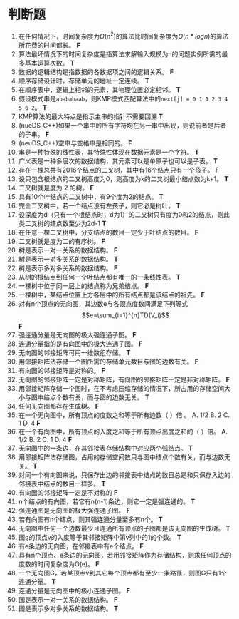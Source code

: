 # 判断题
1. 在任何情况下，时间复杂度为$O(n^2 )$的算法比时间复杂度为$O(n*logn)$的算法所花费的时间都长。
**F**
2. 算法最坏情况下的时间复杂度是指算法求解输入规模为n的问题实例所需的最多基本运算次数。
**T**
3. 数据的逻辑结构是指数据的各数据项之间的逻辑关系。
**F**
4. 顺序存储设计时，存储单元的地址一定连续。
**T**
5. 在顺序表中，逻辑上相邻的元素，其物理位置必定相邻。
**T**
6. 假设模式串是`abababaab`，则KMP模式匹配算法中的`next[j] = 0 1 1 2 3 4 5 6 2`。
**T**
7. KMP算法的最大特点是指示主串的指针不需要回溯
**T**
8. (nueDS_C++)如果一个串中的所有字符均在另一串中出现，则说前者是后者的子串。
**F**
9. (neuDS_C++)空串与空格串是相同的。
**F**
10. 串是一种特殊的线性表，其特殊性体现在数据元素是一个字符。
**T**
11. 广义表是一种多层次的数据结构，其元素可以是单原子也可以是子表。
**T**
12. 存在一棵总共有2016个结点的二叉树，其中有16个结点只有一个孩子。
**F**
13. 设只包含根结点的二叉树高度为0，则高度为k的二叉树最小结点数为k+1。
**T**
14. 二叉树就是度为 2 的树。
**F**
15. 具有10个叶结点的二叉树中，有9个度为2的结点。
**T**
16. 完全二叉树中，若一个结点没有左孩子，则它必是树叶。
**T**
17. 设深度为d（只有一个根结点时，d为1）的二叉树只有度为0和2的结点，则此类二叉树的结点数至少为2d-1
**T**
18. 在任意一棵二叉树中，分支结点的数目一定少于叶结点的数目。
**F**
19. 二叉树就是度为二的有序树。
**F**
20. 树是表示一对一关系的数据结构。
**F**
21. 树是表示一对多关系的数据结构。
**T**
22. 树是表示多对多关系的数据结构。
**F**
23. 从树的根结点到任何一个叶结点都有唯一的一条线性表。
**T**
24. 一棵树中位于同一层上的结点称为兄弟结点。
**F**
25. 一棵树中，某结点位置上方各层中的所有结点都是该结点的祖先。
**F**
26. 对有n个顶点的无向图，其边数e与各顶点度数间满足下列等式
$$e=\sum_{i=1}^{n}TD(V_i)$$ 
**F**
27. 强连通分量是无向图的极大强连通子图。
**F**
28. 连通分量指的是有向图中的极大连通子图。
**F**
29. 无向图的邻接矩阵可用一维数组存储。
**T**
30. 用邻接矩阵法存储一个图所需的存储单元数目与图的边数有关。
**F**
31. 有向图的邻接矩阵是对称的。
**F**
32. 无向图的邻接矩阵一定是对称矩阵，有向图的邻接矩阵一定是非对称矩阵。
**F**
33. 用邻接矩阵存储一个图时，在不考虑压缩存储的情况下，所占用的存储空间大小与图中结点个数有关，而与图的边数无关。
**T**
34. 任何无向图都存在生成树。
**F**
35. 在一个无向图中，所有顶点的度数之和等于所有边数（ ）倍 。
    A. 1/2
    B. 2
    C. 1
    D. 4
**F**
36. 在一个有向图中，所有顶点的入度之和等于所有顶点出度之和的（ ）倍。
    A. 1/2
    B. 2
    C. 1
    D. 4
**F**
37. 无向图中的一条边，在其邻接表存储结构中对应两个弧结点。
**T**
38. 用邻接矩阵法存储图，占用的存储空间数只与图中结点个数有关，而与边数无关。
**T**
39. 对同一个有向图来说，只保存出边的邻接表中结点的数目总是和只保存入边的邻接表中结点的数目一样多。
**T**
40. 有向图的邻接矩阵一定是不对称的
**F**
41. n个结点的有向图，若它有n(n-1)条边，则它一定是强连通的。
**T**
42. 强连通图是无向图的极大强连通子图。
**F**
43. 若有向图有n个结点，则其强连通分量至多有n个。
**T**
44. 无向图中任何一个边数最少且连通所有顶点的子图都是该无向图的生成树。
**T**
45. 图g的顶点v的入度等于其邻接矩阵中第v列中的1的个数。
**T**
46. 有e条边的无向图，在邻接表中有e个结点。
**F**
47. 具有n个顶点、e条边的无向图，若用邻接矩阵作为存储结构，则求任何顶点的度数的时间复杂度为O(e)。
**F**
48. 一个无向图G，若某顶点v到其它每个顶点都有至少一条路径，则图G只有1个连通分量。
**T**
49. 连通分量是无向图中的极小连通子图。
**F**
50. 图是表示一对一关系的数据结构。
**F**
51. 图是表示多对多关系的数据结构。
**T**